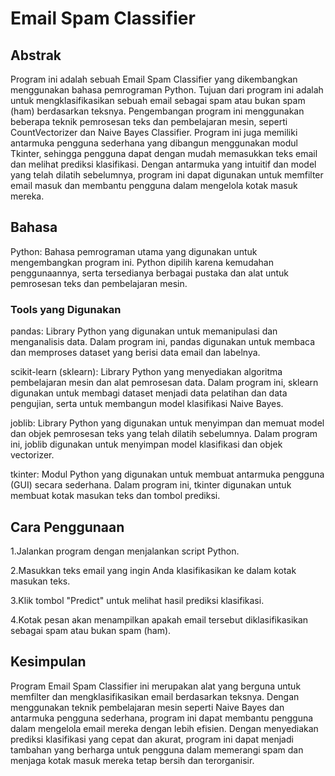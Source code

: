 # Email Spam Classifier

## Abstrak
Program ini adalah sebuah Email Spam Classifier yang dikembangkan menggunakan bahasa pemrograman Python. Tujuan dari program ini adalah untuk mengklasifikasikan sebuah email sebagai spam atau bukan spam (ham) berdasarkan teksnya. Pengembangan program ini menggunakan beberapa teknik pemrosesan teks dan pembelajaran mesin, seperti CountVectorizer dan Naive Bayes Classifier. Program ini juga memiliki antarmuka pengguna sederhana yang dibangun menggunakan modul Tkinter, sehingga pengguna dapat dengan mudah memasukkan teks email dan melihat prediksi klasifikasi. Dengan antarmuka yang intuitif dan model yang telah dilatih sebelumnya, program ini dapat digunakan untuk memfilter email masuk dan membantu pengguna dalam mengelola kotak masuk mereka.

## Bahasa

Python: Bahasa pemrograman utama yang digunakan untuk mengembangkan program ini. Python dipilih karena kemudahan penggunaannya, serta tersedianya berbagai pustaka dan alat untuk pemrosesan teks dan pembelajaran mesin.

### Tools yang Digunakan

pandas: Library Python yang digunakan untuk memanipulasi dan menganalisis data. Dalam program ini, pandas digunakan untuk membaca dan memproses dataset yang berisi data email dan labelnya.

scikit-learn (sklearn): Library Python yang menyediakan algoritma pembelajaran mesin dan alat pemrosesan data. Dalam program ini, sklearn digunakan untuk membagi dataset menjadi data pelatihan dan data pengujian, serta untuk membangun model klasifikasi Naive Bayes.

joblib: Library Python yang digunakan untuk menyimpan dan memuat model dan objek pemrosesan teks yang telah dilatih sebelumnya. Dalam program ini, joblib digunakan untuk menyimpan model klasifikasi dan objek vectorizer.

tkinter: Modul Python yang digunakan untuk membuat antarmuka pengguna (GUI) secara sederhana. Dalam program ini, tkinter digunakan untuk membuat kotak masukan teks dan tombol prediksi.

## Cara Penggunaan

1.Jalankan program dengan menjalankan script Python.

2.Masukkan teks email yang ingin Anda klasifikasikan ke dalam kotak masukan teks.

3.Klik tombol "Predict" untuk melihat hasil prediksi klasifikasi.

4.Kotak pesan akan menampilkan apakah email tersebut diklasifikasikan sebagai spam atau bukan spam (ham).

## Kesimpulan
Program Email Spam Classifier ini merupakan alat yang berguna untuk memfilter dan mengklasifikasikan email berdasarkan teksnya. Dengan menggunakan teknik pembelajaran mesin seperti Naive Bayes dan antarmuka pengguna sederhana, program ini dapat membantu pengguna dalam mengelola email mereka dengan lebih efisien. Dengan menyediakan prediksi klasifikasi yang cepat dan akurat, program ini dapat menjadi tambahan yang berharga untuk pengguna dalam memerangi spam dan menjaga kotak masuk mereka tetap bersih dan terorganisir.
